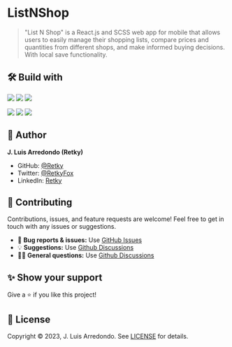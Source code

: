 # ListNShop

> "List N Shop" is a React.js and SCSS web app for mobile that allows users to easily manage their shopping lists, compare prices and quantities from different shops, and make informed buying decisions. With local save functionality.


## 🛠️ Build with

![](https://img.shields.io/badge/JavaScript-F7DF1E.svg?logo=javascript&logoColor=black)
![](https://img.shields.io/badge/HTML5-E34F26.svg?logo=html5&logoColor=white)
![](https://img.shields.io/badge/CSS3-1572B6.svg?logo=css3&logoColor=white)

![](https://img.shields.io/badge/SCSS-CC6699.svg?logo=sass&logoColor=white)
![](https://img.shields.io/badge/React-61DAFB.svg?logo=react&logoColor=black)
![](https://img.shields.io/badge/Redux-764ABC.svg?logo=redux&logoColor=white)


## 👤 Author

**J. Luis Arredondo (Retky)**
- GitHub: [@Retky](https://github.com/retky "J. Luis Arredondo GitHub")
- Twitter: [@RetkyFox](https://twitter.com/retkyFox "J. Luis Arredondo Twitter")
- LinkedIn: [Retky](https://www.linkedin.com/in/retky "J. Luis Arredondo LinkedIn")


## 🤝 Contributing

Contributions, issues, and feature requests are welcome! Feel free to get in touch with any issues or suggestions.
- 🐛 **Bug reports & issues:** Use [GitHub Issues](https://github.com/retky/ListNShop/issues "Bugs & Issues")
- 💡 **Suggestions:** Use [Github Discussions](https://github.com/retky/ListNShop/discussions "Suggestions")
- 🙋‍♀️ **General questions:** Use [Github Discussions](https://github.com/retky/ListNShop/discussions "General Questions")


## ✨ Show your support

Give a ⭐️ if you like this project!


## 📝 License

Copyright © 2023, J. Luis Arredondo.
See [LICENSE](./LICENSE) for details.
